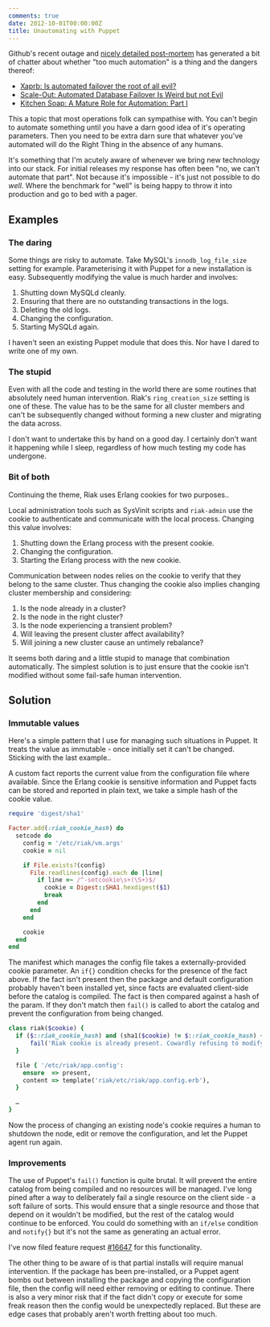 ```yaml
---
comments: true
date: 2012-10-01T00:00:00Z
title: Unautomating with Puppet
---
```


Github's recent outage and [nicely detailed post-mortem](https://github.com/blog/1261-github-availability-this-week) has generated a bit of chatter about whether "too much automation" is a thing and the dangers thereof:

- [Xaprb: Is automated failover the root of all evil?](http://www.xaprb.com/blog/2012/09/17/is-automated-failover-the-root-of-all-evil/)
- [Scale-Out: Automated Database Failover Is Weird but not Evil](http://scale-out-blog.blogspot.co.uk/2012/09/automated-database-failover-is-weird.html)
- [Kitchen Soap: A Mature Role for Automation: Part I](http://www.kitchensoap.com/2012/09/21/a-mature-role-for-automation-part-i/)

This a topic that most operations folk can sympathise with. You can't begin to automate something until you have a darn good idea of it's operating parameters. Then you need to be extra darn sure that whatever you've automated will do the Right Thing in the absence of any humans.

It's something that I'm acutely aware of whenever we bring new technology into our stack. For initial releases my response has often been "no, we can't automate that part". Not because it's impossible - it's just not possible to do *well*. Where the benchmark for "well" is being happy to throw it into production and go to bed with a pager.

## Examples

### The daring

Some things are risky to automate. Take MySQL's `innodb_log_file_size` setting for example. Parameterising it with Puppet for a new installation is easy. Subsequently modifying the value is much harder and involves:

1. Shutting down MySQLd cleanly.
1. Ensuring that there are no outstanding transactions in the logs.
1. Deleting the old logs.
1. Changing the configuration.
1. Starting MySQLd again.

I haven't seen an existing Puppet module that does this. Nor have I dared to write one of my own.

### The stupid

Even with all the code and testing in the world there are some routines that absolutely need human intervention. Riak's `ring_creation_size` setting is one of these. The value has to be the same for all cluster members and can't be subsequently changed without forming a new cluster and migrating the data across.

I don't want to undertake this by hand on a good day. I certainly don't want it happening while I sleep, regardless of how much testing my code has undergone.

### Bit of both

Continuing the theme, Riak uses Erlang cookies for two purposes..

Local administration tools such as SysVinit scripts and `riak-admin` use the cookie to authenticate and communicate with the local process. Changing this value involves:

1. Shutting down the Erlang process with the present cookie.
1. Changing the configuration.
1. Starting the Erlang process with the new cookie.

Communication between nodes relies on the cookie to verify that they belong to the same cluster. Thus changing the cookie also implies changing cluster membership and considering:

1. Is the node already in a cluster?
1. Is the node in the right cluster?
1. Is the node experiencing a transient problem?
1. Will leaving the present cluster affect availability?
1. Will joining a new cluster cause an untimely rebalance?

It seems both daring and a little stupid to manage that combination automatically. The simplest solution is to just ensure that the cookie isn't modified without some fail-safe human intervention.

## Solution

### Immutable values

Here's a simple pattern that I use for managing such situations in Puppet. It treats the value as immutable - once initially set it can't be changed. Sticking with the last example..

A custom fact reports the current value from the configuration file where available. Since the Erlang cookie is sensitive information and Puppet facts can be stored and reported in plain text, we take a simple hash of the cookie value.

``` ruby
require 'digest/sha1'

Facter.add(:riak_cookie_hash) do
  setcode do
    config = '/etc/riak/vm.args'
    cookie = nil

    if File.exists?(config)
      File.readlines(config).each do |line|
        if line =~ /^-setcookie\s+(\S+)$/
          cookie = Digest::SHA1.hexdigest($1)
          break
        end
      end
    end

    cookie
  end
end
```

The manifest which manages the config file takes a externally-provided cookie parameter. An `if{}` condition checks for the presence of the fact above. If the fact isn't present then the package and default configuration probably haven't been installed yet, since facts are evaluated client-side before the catalog is compiled. The fact is then compared against a hash of the param. If they don't match then `fail()` is called to abort the catalog and prevent the configuration from being changed.

``` ruby
class riak($cookie) {
  if ($::riak_cookie_hash) and (sha1($cookie) != $::riak_cookie_hash) {
      fail('Riak cookie is already present. Cowardly refusing to modify value')
  }

  file { '/etc/riak/app.config':
    ensure  => present,
    content => template('riak/etc/riak/app.config.erb'),
  }

  …
}
```

Now the process of changing an existing node's cookie requires a human to shutdown the node, edit or remove the configuration, and let the Puppet agent run again.

### Improvements

The use of Puppet's `fail()` function is quite brutal. It will prevent the entire catalog from being compiled and no resources will be managed. I've long pined after a way to deliberately fail a single resource on the client side - a soft failure of sorts. This would ensure that a single resource and those that depend on it wouldn't be modified, but the rest of the catalog would continue to be enforced. You could do something with an `if/else` condition and `notify{}` but it's not the same as generating an actual error.

I've now filed feature request [#16647](https://projects.puppetlabs.com/issues/16647) for this functionality.

The other thing to be aware of is that partial installs will require manual intervention. If the package has been pre-installed, or a Puppet agent bombs out between installing the package and copying the configuration file, then the config will need either removing or editing to continue. There is also a very minor risk that if the fact didn't copy or execute for some freak reason then the config would be unexpectedly replaced. But these are edge cases that probably aren't worth fretting about too much.
